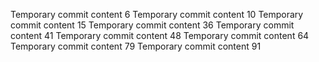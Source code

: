 Temporary commit content 6
Temporary commit content 10
Temporary commit content 15
Temporary commit content 36
Temporary commit content 41
Temporary commit content 48
Temporary commit content 64
Temporary commit content 79
Temporary commit content 91
